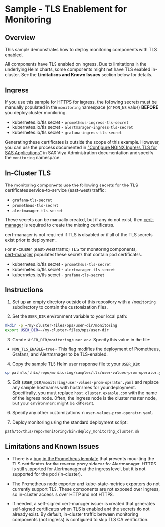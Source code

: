 # Sample - TLS Enablement for Monitoring

## Overview

This sample demonstrates how to deploy monitoring components with TLS enabled.

All components have TLS enabled on ingress. Due to limitations in the
underlying Helm charts, some components might not have TLS enabled in-cluster.
See the **Limitations and Known Issues** section below for details.

## Ingress

If you use this sample for HTTPS for ingress, the following secrets must be
manually populated in the `monitoring` namespace (or `MON_NS` value)
**BEFORE** you deploy cluster monitoring.

* kubernetes.io/tls secret - `prometheus-ingress-tls-secret`
* kubernetes.io/tls secret - `alertmanager-ingress-tls-secret`
* kubernetes.io/tls secret - `grafana-ingress-tls-secret`

Generating these certificates is outside the scope of this example. However,
you can use the process documented in ["Configure NGINX Ingress TLS for SAS Applications"](https://go.documentation.sas.com/?cdcId=sasadmincdc&cdcVersion=default&docsetId=calencryptmotion&docsetTarget=n1xdqv1sezyrahn17erzcunxwix9.htm&locale=en#n0oo2yu8440vmzn19g6xhx4kfbrq)
in SAS Viya Administration documentation and specify the `monitoring` namespace.

## In-Cluster TLS

The monitoring components use the following secrets for the TLS certificates
service-to-service (east-west) traffic:

* `grafana-tls-secret`
* `prometheus-tls-secret`
* `alertmanager-tls-secret`

These secrets can be manually created, but if any
do not exist, then [cert-manager](https://cert-manager.io/) is required to
create the missing certificates.

cert-manager is not required if TLS is disabled or if all of the TLS secrets
exist prior to deployment.

For in-cluster (east-west traffic) TLS for monitoring components,  
[cert-manager](https://cert-manager.io/) populates these secrets that contain
pod certificates.

* kubernetes.io/tls secret - `prometheus-tls-secret`
* kubernetes.io/tls secret - `alertmanager-tls-secret`
* kubernetes.io/tls secret - `grafana-tls-secret`

## Instructions

1. Set up an empty directory outside of this repository with a
`/monitoring` subdirectory to contain the customization files.

2. Set the `USER_DIR` environment variable to your local path:

```bash
mkdir -p ~/my-cluster-files/ops/user-dir/monitoring
export USER_DIR=~/my-cluster-files/ops/user-dir
```

3. Create `$USER_DIR/monitoring/user.env`. Specify this value in the file:

* `MON_TLS_ENABLE=true` - This flag modifies the deployment of Prometheus,
Grafana, and Alertmanager to be TLS-enabled.

4. Copy the sample TLS Helm user response file to your `USER_DIR`:

```bash
cp path/to/this/repo/monitoring/samples/tls/user-values-prom-operator.yaml $USER_DIR/monitoring/
```

5. Edit `$USER_DIR/monitoring/user-values-prom-operator.yaml` and replace
any sample hostnames with hostnames for your deployment. Specifically, you
must replace `host.cluster.example.com` with the name of the ingress node.
Often, the ingress node is the cluster master node, but your environment
might be different.

6. Specify any other customizations in `user-values-prom-operator.yaml`.

7. Deploy monitoring using the standard deployment script:

```bash
path/to/this/repo/monitoring/bin/deploy_monitoring_cluster.sh
```

## Limitations and Known Issues

* There is a [bug in the Prometheus template](https://github.com/prometheus-community/helm-charts/issues/152)
that prevents mounting the TLS certificates for the reverse proxy sidecar for Alertmanager.
HTTPS is still
supported for Alertmanager at the ingress level, but it is not supported for
the pod (in-cluster).

* The Prometheus node exporter and kube-state-metrics exporters do not currently
support TLS. These components are not exposed over ingress, so in-cluster
access is over HTTP and not HTTPS.

* If needed, a self-signed cert-manager issuer is created that generates
self-signed certificates when TLS is enabled and the secrets do not already
exist. By default, in-cluster traffic between monitoring components
(not ingress) is configured to skip TLS CA verification.
